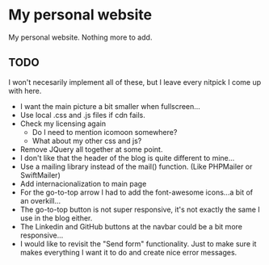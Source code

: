 # My personal website

My personal website. Nothing more to add.

## TODO
I won't necesarily implement all of these, but I leave every nitpick I come up with here.

* I want the main picture a bit smaller when fullscreen...
* Use local .css and .js files if cdn fails.
* Check my licensing again
  * Do I need to mention icomoon somewhere?
  * What about my other css and js?
* Remove JQuery all together at some point. 
* I don't like that the header of the blog is quite different to mine...
* Use a mailing library instead of the mail() function. (Like PHPMailer or SwiftMailer)
* Add internacionalization to main page
* For the go-to-top arrow I had to add the font-awesome icons...a bit of an overkill...
* The go-to-top button is not super responsive, it's not exactly the same I use in the blog either.
* The Linkedin and GitHub buttons at the navbar could be a bit more responsive...
* I would like to revisit the "Send form" functionality. Just to make sure it makes everything I want it to do and create nice error messages.